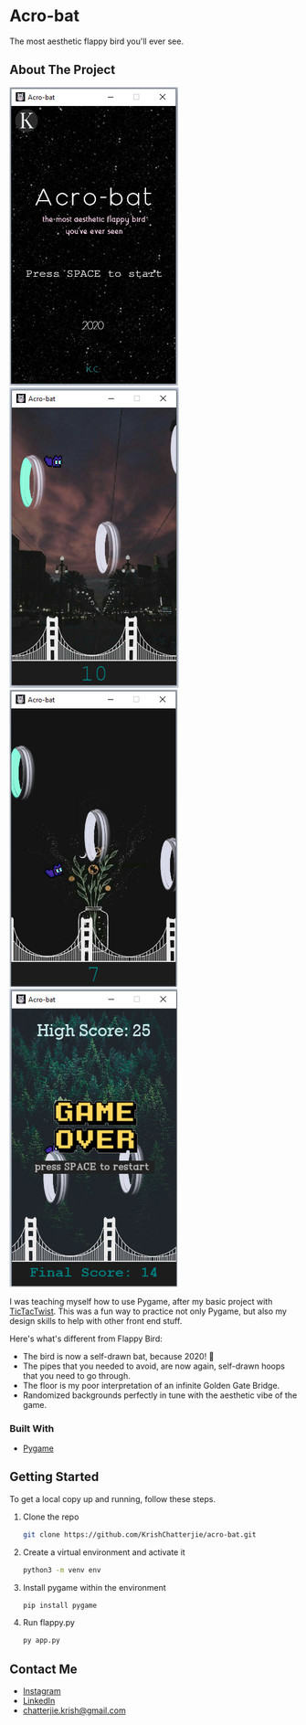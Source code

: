 # Acro-bat

The most aesthetic flappy bird you'll ever see.

## About The Project

![Start SS](https://github.com/KrishChatterjie/acro-bat/blob/master/examples/start.png)
![Game SS](https://github.com/KrishChatterjie/acro-bat/blob/master/examples/game1.png)
![Game SS](https://github.com/KrishChatterjie/acro-bat/blob/master/examples/game2.png)
![End SS](https://github.com/KrishChatterjie/acro-bat/blob/master/examples/end.png)

I was teaching myself how to use Pygame, after my basic project with [TicTacTwist](https://github.com/KrishChatterjie/tic-tac-twist). This was a fun way to practice not only Pygame, but also my design skills to help with other front end stuff. 

Here's what's different from Flappy Bird:
* The bird is now a self-drawn bat, because 2020! 🦇
* The pipes that you needed to avoid, are now again, self-drawn hoops that you need to go through.
* The floor is my poor interpretation of an infinite Golden Gate Bridge.
* Randomized backgrounds perfectly in tune with the aesthetic vibe of the game. 


### Built With
* [Pygame](https://www.pygame.org/docs/)

## Getting Started

To get a local copy up and running, follow these steps.

1. Clone the repo
   ```sh
   git clone https://github.com/KrishChatterjie/acro-bat.git
   ```
2. Create a virtual environment and activate it
   ```sh
   python3 -m venv env
   ```
3. Install pygame within the environment
   ```sh
   pip install pygame
   ```
4. Run flappy.py
   ```sh
   py app.py
   ```

## Contact Me

* [Instagram](https://www.instagram.com/krishchatterjie/)
* [LinkedIn](https://www.linkedin.com/in/krish-chatterjie-3119661b6/)
* chatterjie.krish@gmail.com
